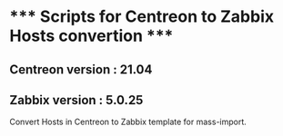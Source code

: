 # *** Scripts for Centreon to Zabbix Hosts convertion ***

## Centreon version : 21.04
## Zabbix version : 5.0.25

Convert Hosts in Centreon to Zabbix template for mass-import.
